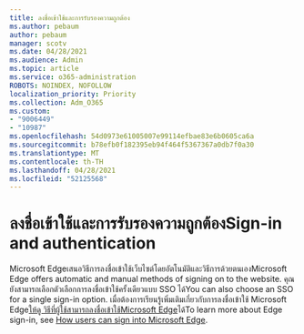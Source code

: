 ```yaml
---
title: ลงชื่อเข้าใช้และการรับรองความถูกต้อง
ms.author: pebaum
author: pebaum
manager: scotv
ms.date: 04/28/2021
ms.audience: Admin
ms.topic: article
ms.service: o365-administration
ROBOTS: NOINDEX, NOFOLLOW
localization_priority: Priority
ms.collection: Adm_O365
ms.custom:
- "9006449"
- "10987"
ms.openlocfilehash: 54d0973e61005007e99114efbae83e6b0605ca6a
ms.sourcegitcommit: b78efb0f182395eb94f464f5367367a0db7f0a30
ms.translationtype: MT
ms.contentlocale: th-TH
ms.lasthandoff: 04/28/2021
ms.locfileid: "52125568"
---
```

# <a name="sign-in-and-authentication"></a><span data-ttu-id="11d8d-102">ลงชื่อเข้าใช้และการรับรองความถูกต้อง</span><span class="sxs-lookup"><span data-stu-id="11d8d-102">Sign-in and authentication</span></span>

<span data-ttu-id="11d8d-103">Microsoft Edgeเสนอวิธีการลงชื่อเข้าใช้เว็บไซต์โดยอัตโนมัติและวิธีการด้วยตนเอง</span><span class="sxs-lookup"><span data-stu-id="11d8d-103">Microsoft Edge offers automatic and manual methods of signing on to the website.</span></span> <span data-ttu-id="11d8d-104">คุณยังสามารถเลือกตัวเลือกการลงชื่อเข้าใช้ครั้งเดียวแบบ SSO ได้</span><span class="sxs-lookup"><span data-stu-id="11d8d-104">You can also choose an SSO for a single sign-in option.</span></span> <span data-ttu-id="11d8d-105">เมื่อต้องการเรียนรู้เพิ่มเติมเกี่ยวกับการลงชื่อเข้าใช้ Microsoft Edge[ให้ดู วิธีที่ผู้ใช้สามารถลงชื่อเข้าใช้Microsoft Edge](https://docs.microsoft.com/deployedge/microsoft-edge-security-identity#how-users-can-sign-into-microsoft-edge)ได้</span><span class="sxs-lookup"><span data-stu-id="11d8d-105">To learn more about Edge sign-in, see [How users can sign into Microsoft Edge](https://docs.microsoft.com/deployedge/microsoft-edge-security-identity#how-users-can-sign-into-microsoft-edge).</span></span>  
